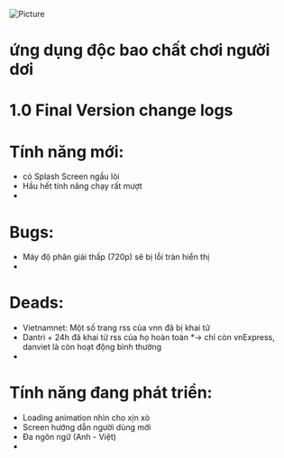 ![Picture](https://s1cdn.vnecdn.net/vnexpress/restruct/i/v336/logo_default.jpg)
# ứng dụng độc bao chất chơi người dơi

# 1.0 Final Version change logs
# Tính năng mới:
* có Splash Screen ngầu lòi
* Hầu hết tính năng chạy rất mượt 
*
# Bugs:
* Máy độ phân giải thấp (720p) sẽ bị lỗi tràn hiển thị
* 
# Deads:
* Vietnamnet: Một số trang rss của vnn đã bị khai tử
* Dantri + 24h đã khai tử rss của họ hoàn toàn
*-> chỉ còn vnExpress, danviet là còn hoạt động bình thường
*
# Tính năng đang phát triển:
* Loading animation nhìn cho xịn xò
* Screen hướng dẫn người dùng mới
* Đa ngôn ngữ (Anh - Việt)
*
     

